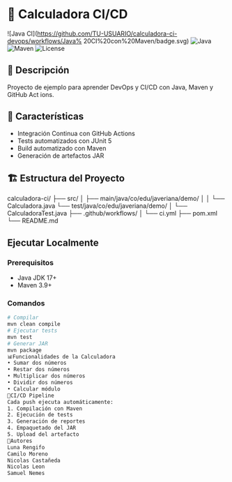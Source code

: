 # 🧮 Calculadora CI/CD
![Java CI](https://github.com/TU-USUARIO/calculadora-ci-devops/workflows/Java%
20CI%20con%20Maven/badge.svg)
![Java](https://img.shields.io/badge/Java-17-orange)
![Maven](https://img.shields.io/badge/Maven-3.9-blue)
![License](https://img.shields.io/badge/License-MIT-green)
## 📝 Descripción
Proyecto de ejemplo para aprender DevOps y CI/CD con Java, Maven y GitHub Act
ions.
## 🚀 Características
- Integración Continua con GitHub Actions
- Tests automatizados con JUnit 5
- Build automatizado con Maven
- Generación de artefactos JAR
## 🏗️ Estructura del Proyecto
calculadora-ci/
├── src/ │
├── main/java/co/edu/javeriana/demo/ │
│ └── Calculadora.java
└── test/java/co/edu/javeriana/demo/ │
└── CalculadoraTest.java
├── .github/workflows/ │
└── ci.yml
├── pom.xml
└── README.md
## Ejecutar Localmente
### Prerequisitos
- Java JDK 17+
- Maven 3.9+
### Comandos
```bash
# Compilar
mvn clean compile
# Ejecutar tests
mvn test
# Generar JAR
mvn package
📊Funcionalidades de la Calculadora
• Sumar dos números
• Restar dos números
• Multiplicar dos números
• Dividir dos números
• Calcular módulo
🔄CI/CD Pipeline
Cada push ejecuta automáticamente:
1. Compilación con Maven
2. Ejecución de tests
3. Generación de reportes
4. Empaquetado del JAR
5. Upload del artefacto
👥Autores
Luna Rengifo
Camilo Moreno
Nicolas Castañeda
Nicolas Leon
Samuel Nemes